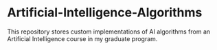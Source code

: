 # Artificial-Intelligence-Algorithms
This repository stores custom implementations of AI algorithms from an Artificial Intelligence course in my graduate program. 

